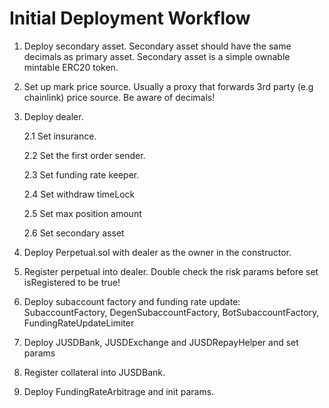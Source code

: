 # Initial Deployment Workflow

1. Deploy secondary asset. Secondary asset should have the same decimals as primary asset. Secondary asset is a simple ownable mintable ERC20 token.

2. Set up mark price source. Usually a proxy that forwards 3rd party (e.g chainlink) price source. Be aware of decimals!

3. Deploy dealer.

   2.1 Set insurance.

   2.2 Set the first order sender.

   2.3 Set funding rate keeper.

   2.4 Set withdraw timeLock

   2.5 Set max position amount

   2.6 Set secondary asset

4. Deploy Perpetual.sol with dealer as the owner in the constructor.

5. Register perpetual into dealer. Double check the risk params before set isRegistered to be true!

6. Deploy subaccount factory and funding rate update: SubaccountFactory, DegenSubaccountFactory, BotSubaccountFactory, FundingRateUpdateLimiter

7. Deploy JUSDBank, JUSDExchange and JUSDRepayHelper and set params

8. Register collateral into JUSDBank.

9. Deploy FundingRateArbitrage and init params.
